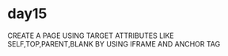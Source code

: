 # day15
CREATE A PAGE USING TARGET ATTRIBUTES LIKE SELF,TOP,PARENT,BLANK BY USING IFRAME AND ANCHOR TAG
